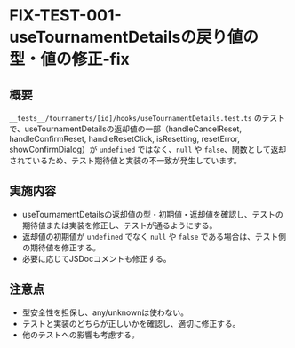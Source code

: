 # FIX-TEST-001-useTournamentDetailsの戻り値の型・値の修正-fix

## 概要

`__tests__/tournaments/[id]/hooks/useTournamentDetails.test.ts` のテストで、useTournamentDetailsの返却値の一部（handleCancelReset, handleConfirmReset, handleResetClick, isResetting, resetError, showConfirmDialog）が `undefined` ではなく、`null` や `false`、関数として返却されているため、テスト期待値と実装の不一致が発生しています。

## 実施内容

- useTournamentDetailsの返却値の型・初期値・返却値を確認し、テストの期待値または実装を修正し、テストが通るようにする。
- 返却値の初期値が `undefined` でなく `null` や `false` である場合は、テスト側の期待値を修正する。
- 必要に応じてJSDocコメントも修正する。

## 注意点

- 型安全性を担保し、any/unknownは使わない。
- テストと実装のどちらが正しいかを確認し、適切に修正する。
- 他のテストへの影響も考慮する。
